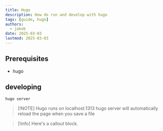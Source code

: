 ```yaml
---
title: Hugo
description: How do run and develop with hugo
tags: [guide, hugo]
authors:
  - jakob
date: 2025-03-03
lastmod: 2025-03-03
---
```


## Prerequisites

- hugo


## developing

```shell
hugo server
```

> [!NOTE] Hugo runs on localhost:1313
> hugo server will automatically reload the page when you save a file

> [!info]
> Here's a callout block.



